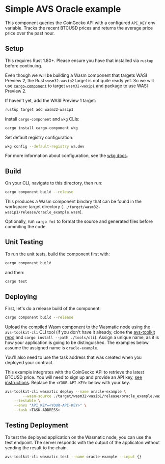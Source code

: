 # Simple AVS Oracle example

This component queries the CoinGecko API with a configured `API_KEY` env variable.
Tracks the recent BTCUSD prices and returns the average price price over the past
hour.

## Setup

This requires Rust 1.80+. Please ensure you have that installed via `rustup`
before continuing.

Even though we will be building a Wasm component that targets WASI Preview 2, the Rust
`wasm32-wasip2` target is not quite ready yet. So we will use
[`cargo-component`](https://github.com/bytecodealliance/cargo-component) to target
`wasm32-wasip1` and package to use WASI Preview 2.

If haven't yet, add the WASI Preview 1 target:
```bash
rustup target add wasm32-wasip1
```

Install `cargo-component` and `wkg` CLIs:
```bash
cargo install cargo-component wkg
```

Set default registry configuration:
```bash
wkg config --default-registry wa.dev
```
For more information about configuration, see
the [wkg docs](https://github.com/bytecodealliance/wasm-pkg-tools).

## Build

On your CLI, navigate to this directory, then run:
```bash
cargo component build --release
```

This produces a Wasm component bindary that can be found 
in the workspace target directory (`../target/wasm32-wasip1/release/oracle_example.wasm`).

Optionally, run `cargo fmt` to format the source and generated files before commiting the code.

## Unit Testing

To run the unit tests, build the component first with:
```bash
cargo component build
```
and then:
```bash
cargo test
```

## Deploying

First, let's do a release build of the component:

```bash
cargo component build --release
```

Upload the compiled Wasm component to the Wasmatic node using the `avs-toolkit-cli` CLI tool
(if you don't have it already, clone the [avs-toolkit repo](https://github.com/Lay3rLabs/avs-toolkit) and `cargo install --path ./tools/cli`).
Assign a unique name, as it is how your application is going to be distinguished. The examples below assume
the assigned name is `oracle-example`.

You'll also need to use the task address that was created when you deployed your contract.

This example integrates with the CoinGecko API to retrieve the latest BTCUSD price. You will need to sign up
and provide an API key, [see instructions](https://docs.coingecko.com/reference/setting-up-your-api-key).
Replace the `<YOUR-API-KEY>` below with your key.

```bash
avs-toolkit-cli wasmatic deploy --name oracle-example \
        --wasm-source ./target/wasm32-wasip1/release/oracle_example.wasm  \
    --testable \
    --envs "API_KEY=<YOUR-API-KEY>" \
    --task <TASK-ADDRESS>
```

## Testing Deployment

To test the deployed application on the Wasmatic node, you can use the test endpoint.
The server responds with the output of the applicaton without sending the result to the chain.

```bash
avs-toolkit-cli wasmatic test --name oracle-example --input {}
```
